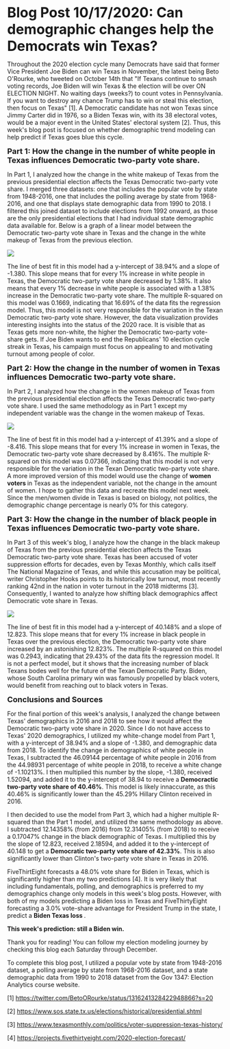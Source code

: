 <font size="6"><b>Blog Post 10/17/2020: Can demographic changes help the Democrats win Texas?</b></font>

Throughout the 2020 election cycle many Democrats have said that former Vice President Joe Biden can win Texas in November, the latest being Beto O'Rourke, who tweeted on October 14th that "If Texans continue to smash voting records, Joe Biden will win Texas & the election will be over ON ELECTION NIGHT. No waiting days (weeks?) to count votes in Pennsylvania. If you want to destroy any chance Trump has to win or steal this election, then focus on Texas" [1].  A Democratic candidate has not won Texas since Jimmy Carter did in 1976, so a Biden Texas win, with its 38 electoral votes, would be a major event in the United States' electoral system [2].  Thus, this week's blog post is focused on whether demographic trend modeling can help predict if Texas goes blue this cycle.  

<font size="4"><b>Part 1: How the change in the number of white people in Texas influences Democratic two-party vote share. </b></font>

In Part 1, I analyzed how the change in the white makeup of Texas from the previous presidential election affects the Texas Democratic two-party vote share.  I merged three datasets: one that includes the popular vote by state from 1948-2016, one that includes the polling average by state from 1968-2016, and one that displays state demographic data from 1990 to 2018.  I filtered this joined dataset to include elections from 1992 onward, as those are the only presidential elections that I had individual state demographic data available for.  Below is a graph of a linear model between the Democratic two-party vote share in Texas and the change in the white makeup of Texas from the previous election.

![](/whitechange.png)  

The line of best fit in this model had a y-intercept of 38.94% and a slope of -1.380.  This slope means that for every 1% increase in white people in Texas, the Democratic two-party vote share decreased by 1.38%.  It also means that every 1% decrease in white people is associated with a 1.38% increase in the Democratic two-party vote share.  The multiple R-squared on this model was 0.1669, indicating that 16.69% of the data fits the regression model.  Thus, this model is not very responsible for the variation in the Texan Democratic two-party vote share.  However, the data visualization provides interesting insights into the status of the 2020 race.  It is visible that as Texas gets more non-white, the higher the Democratic two-party vote-share gets.  If Joe Biden wants to end the Republicans' 10 election cycle streak in Texas, his campaign must focus on appealing to and motivating turnout among people of color.

<font size="4"><b> Part 2: How the change in the number of women in Texas influences Democratic two-party vote share. </b></font>

In Part 2, I analyzed how the change in the women makeup of Texas from the previous presidential election affects the Texas Democratic two-party vote share.  I used the same methodology as in Part 1 except my independent variable was the change in the women makeup of Texas. 

![](/womenchange.png) 

The line of best fit in this model had a y-intercept of 41.39% and a slope of -8.416.  This slope means that for every 1% increase in women in Texas, the Democratic two-party vote share decreased by 8.416%.  The multiple R-squared on this model was 0.07366, indicating that this model is not very responsible for the variation in the Texan Democratic two-party vote share.  A more improved version of this model would use the change of <b> women voters </b> in Texas as the independent variable, not the change in the amount of women.  I hope to gather this data and recreate this model next week.  Since the men/women divide in Texas is based on biology, not politics, the demographic change percentage is nearly 0% for this category. 
  
  
<font size="4"><b> Part 3: How the change in the number of black people in Texas influences Democratic two-party vote share.  </b></font>

In Part 3 of this week's blog, I analyze how the change in the black makeup of Texas from the previous presidential election affects the Texas Democratic two-party vote share.  Texas has been accused of voter suppression efforts for decades, even by Texas Monthly, which calls itself The National Magazine of Texas, and while this accusation may be political, writer Christopher Hooks points to its historically low turnout, most recently ranking 42nd in the nation in voter turnout in the 2018 midterms [3]. Consequently, I wanted to analyze how shifting black demographics affect Democratic vote share in Texas.

![](/blackchange.png) 
  
The line of best fit in this model had a y-intercept of 40.148% and a slope of 12.823.  This slope means that for every 1% increase in black people in Texas over the previous election, the Democratic two-party vote share increased by an astonishing 12.823%. The multiple R-squared on this model was 0.2943, indicating that 29.43% of the data fits the regression model.  It is not a perfect model, but it shows that the increasing number of black Texans bodes well for the future of the Texan Democratic Party.  Biden, whose South Carolina primary win was famously propelled by black voters, would benefit from reaching out to black voters in Texas.

<font size="4"><b>Conclusions and Sources</b></font>

For the final portion of this week's analysis, I analyzed the change between Texas' demographics in 2016 and 2018 to see how it would affect the Democratic
two-party vote share in 2020.  Since I do not have access to Texas' 2020 demographics, I utilized my white-change model from Part 1, with a y-intercept of
38.94% and a slope of -1.380, and demographic data from 2018.  To identify the change in demographics of white people in Texas, I subtracted the 
46.09144 percentage of white people in 2016 from the 44.98931 percentage of white people in 2018, to receive a white change of -1.10213%.  I then multiplied 
this number by the slope, -1.380, received 1.52094, and added it to the y-intercept of 38.94 to receive a <b> Democractic two-party vote share of 40.46%</b>.  This model is likely innaccurate, as this 40.46% is significantly lower than the 45.29% Hillary Clinton received in 2016.

I then decided to use the model from Part 3, which had a higher multiple R-squared than the Part 1 model, and utilized the same methodology as above. I subtracted 12.14358% (from 2016) from 12.31405% (from 2018) to receive a 0.17047% change in the black demographic of Texas.  I multiplied this by the slope of 12.823, received 2.18594, and added it to the y-intercept of 40.148 to get a <b>Democratic two-party vote share of 42.33%</b>. This is also significantly lower than Clinton's two-party vote share in Texas in 2016.

FiveThirtEight forecasts a 48.0% vote share for Biden in Texas, which is significantly higher than my two predictions [4].  It is very likely that including fundamentals, polling, and demographics is preferred to my demographics change only models in this week's blog posts.  However, with both of my models predicting a Biden loss in Texas and FiveThirtyEight forecasting a 3.0% vote-share advantage for President Trump in the state, I predict a <b> Biden Texas loss </b>.

<b>This week's prediction: still a Biden win. </b>

Thank you for reading! You can follow my election modeling journey by checking this blog each Saturday through December.

To complete this blog post, I utilized a popular vote by state from 1948-2016 dataset, a polling average by state from 1968-2016 dataset, and a state demographic data from 1990 to 2018 dataset from the Gov 1347: Election Analytics course website.


[1] https://twitter.com/BetoORourke/status/1316241328422948866?s=20

[2] https://www.sos.state.tx.us/elections/historical/presidential.shtml

[3] https://www.texasmonthly.com/politics/voter-suppression-texas-history/

[4] https://projects.fivethirtyeight.com/2020-election-forecast/
